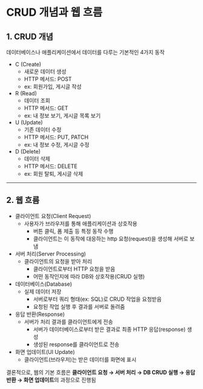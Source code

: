 # CRUD 개념과 웹 흐름

## 1. CRUD 개념

데이터베이스나 애플리케이션에서 데이터를 다루는 기본적인 4가지 동작

- C (Create)
  - 새로운 데이터 생성
  - HTTP 메서드: POST
  - ex: 회원가입, 게시글 작성
- R (Read)
  - 데이터 조회
  - HTTP 메서드: GET
  - ex: 내 정보 보기, 게시글 목록 보기
- U (Update)
  - 기존 데이터 수정
  - HTTP 메서드: PUT, PATCH
  - ex: 내 정보 수정, 게시글 수정
- D (Delete)
  - 데이터 삭제
  - HTTP 메서드: DELETE
  - ex: 회원 탈퇴, 게시글 삭제

---

## 2. 웹 흐름

- 클라이언트 요청(Client Request)
  - 사용자가 브라우저를 통해 애플리케이션과 상호작용
    - 버튼 클릭, 폼 제출 등 특정 동작 수행
    - 클라이언트는 이 동작에 대응하는 http 요청(request)을 생성해 서버로 보냄
- 서버 처리(Server Processing)
  - 클라이언트의 요청을 받아 처리
    - 클라이언트로부터 HTTP 요청을 받음
    - 어떤 동작인지에 따라 DB와 상호작용(CRUD 실행)
- 데이터베이스(Database)
  - 실제 데이터 저장
    - 서버로부터 쿼리 형태(ex: SQL)로 CRUD 작업을 요청받음
    - 요청된 작업 실행 후 결과를 서버로 돌려줌
- 응답 반환(Response)
  - 서버가 처리 결과를 클라이언트에게 전송
    - 서버가 데이터베이스로부터 받은 결과로 최종 HTTP 응답(response) 생성
    - 생성된 response를 클라이언트로 전송
- 화면 업데이트(UI Update)
  - 클라이언트(브라우저)는 받은 데이터를 화면에 표시

결론적으로, 웹의 기본 흐름은 **클라이언트 요청 → 서버 처리 → DB CRUD 실행 → 응답 반환 → 화면 업데이트**의 과정으로 진행됨
